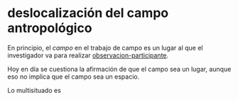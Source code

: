 # deslocalización del campo antropológico

En principio, el *campo* en el trabajo de campo es un lugar al que el investigador va para realizar [observacion-participante](observacion-participante.md).

Hoy en día se cuestiona la afirmación de que el campo sea un lugar, aunque eso no implica que el campo sea un espacio.

Lo multisituado es
